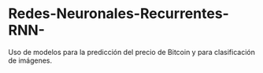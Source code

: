 # Redes-Neuronales-Recurrentes-RNN-
Uso de modelos para la predicción del precio de Bitcoin y para clasificación de imágenes. 
